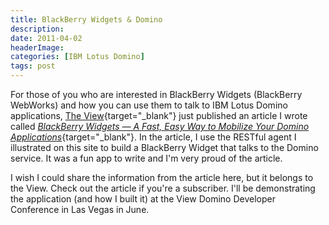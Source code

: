 ```yaml
---
title: BlackBerry Widgets & Domino
description: 
date: 2011-04-02
headerImage: 
categories: [IBM Lotus Domino]
tags: post
---
```


For those of you who are interested in BlackBerry Widgets (BlackBerry WebWorks) and how you can use them to talk to IBM Lotus Domino applications, [The View](https://www.eview.com){target="_blank"} just published an article I wrote called [_BlackBerry Widgets — A Fast, Easy Way to Mobilize Your Domino Applications_](https://bit.ly/fEIGP3%20){target="_blank"}. In the article, I use the RESTful agent I illustrated on this site to build a BlackBerry Widget that talks to the Domino service. It was a fun app to write and I'm very proud of the article.

I wish I could share the information from the article here, but it belongs to the View. Check out the article if you're a subscriber. I'll be demonstrating the application (and how I built it) at the View Domino Developer Conference in Las Vegas in June.